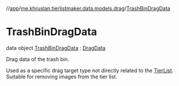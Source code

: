 //[app](../../../index.md)/[me.khruslan.tierlistmaker.data.models.drag](../index.md)/[TrashBinDragData](index.md)

# TrashBinDragData

data object [TrashBinDragData](index.md) : [DragData](../-drag-data/index.md)

Drag data of the trash bin.

Used as a specific drag target type not directly related to the [TierList](../../me.khruslan.tierlistmaker.data.models.tierlist/-tier-list/index.md). Suitable for removing images from the tier list.
